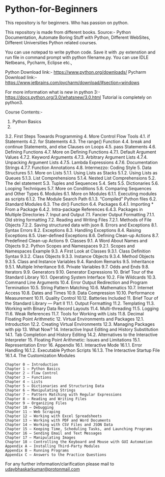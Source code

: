 # Python-for-Beginners
This repository is for beginners. Who has passion on python.

This repository is made from different books.
Source:- Python Documentation, Automate Boring Stuff with Python, Different WebSites, Different Universities Python related courses.

You can use notepad to write python code. Save it with .py extenstion and run file in command prompt with 
python filename.py. 
You can use IDLE Netbeans, Pycharm, Eclipse etc.,

Python Download link:- https://www.python.org/downloads/
Pycharm Download link:- https://www.jetbrains.com/pycharm/download/#section=windows

For more information what is new in python 3:- https://docs.python.org/3.0/whatsnew/3.0.html
Tutorial is completely on python3.

Course Contents:-
1. Python Basics
2. 
3.2. First Steps Towards Programming 
4. More Control Flow Tools
4.1. if Statements 
4.2. for Statements 
4.3. The range() Function 
4.4. break and continue Statements, and else Clauses on Loops 
4.5. pass Statements 
4.6. Defining Functions 
4.7. More on Defining Functions
4.7.1. Default Argument Values 
4.7.2. Keyword Arguments 
4.7.3. Arbitrary Argument Lists 
4.7.4. Unpacking Argument Lists 
4.7.5. Lambda Expressions 
4.7.6. Documentation Strings 
4.7.7. Function Annotations 
4.8. Intermezzo: Coding Style 
5. Data Structures
5.1. More on Lists
5.1.1. Using Lists as Stacks 
5.1.2. Using Lists as Queues 
5.1.3. List Comprehensions 
5.1.4. Nested List Comprehensions 
5.2. The del statement 
5.3. Tuples and Sequences 
5.4. Sets 
5.5. Dictionaries 
5.6. Looping Techniques 
5.7. More on Conditions 
5.8. Comparing Sequences and Other Types 
6. Modules
6.1. More on Modules
6.1.1. Executing modules as scripts 
6.1.2. The Module Search Path 
6.1.3. “Compiled” Python files 
6.2. Standard Modules 
6.3. The dir() Function 
6.4. Packages
6.4.1. Importing * From a Package 
6.4.2. Intra-package References 
6.4.3. Packages in Multiple Directories 
7. Input and Output
7.1. Fancier Output Formatting
7.1.1. Old string formatting 
7.2. Reading and Writing Files
7.2.1. Methods of File Objects 
7.2.2. Saving structured data with json 
8. Errors and Exceptions
8.1. Syntax Errors 
8.2. Exceptions 
8.3. Handling Exceptions 
8.4. Raising Exceptions 
8.5. User-defined Exceptions 
8.6. Defining Clean-up Actions 
8.7. Predefined Clean-up Actions 
9. Classes
9.1. A Word About Names and Objects 
9.2. Python Scopes and Namespaces
9.2.1. Scopes and Namespaces Example 
9.3. A First Look at Classes
9.3.1. Class Definition Syntax 
9.3.2. Class Objects 
9.3.3. Instance Objects 
9.3.4. Method Objects 
9.3.5. Class and Instance Variables 
9.4. Random Remarks 
9.5. Inheritance
9.5.1. Multiple Inheritance 
9.6. Private Variables 
9.7. Odds and Ends 
9.8. Iterators 
9.9. Generators 
9.10. Generator Expressions 
10. Brief Tour of the Standard Library
10.1. Operating System Interface 
10.2. File Wildcards 
10.3. Command Line Arguments 
10.4. Error Output Redirection and Program Termination 
10.5. String Pattern Matching 
10.6. Mathematics 
10.7. Internet Access 
10.8. Dates and Times 
10.9. Data Compression 
10.10. Performance Measurement 
10.11. Quality Control 
10.12. Batteries Included 
11. Brief Tour of the Standard Library — Part II
11.1. Output Formatting 
11.2. Templating 
11.3. Working with Binary Data Record Layouts 
11.4. Multi-threading 
11.5. Logging 
11.6. Weak References 
11.7. Tools for Working with Lists 
11.8. Decimal Floating Point Arithmetic 
12. Virtual Environments and Packages
12.1. Introduction 
12.2. Creating Virtual Environments 
12.3. Managing Packages with pip 
13. What Now? 
14. Interactive Input Editing and History Substitution
14.1. Tab Completion and History Editing 
14.2. Alternatives to the Interactive Interpreter 
15. Floating Point Arithmetic: Issues and Limitations
15.1. Representation Error 
16. Appendix
16.1. Interactive Mode
16.1.1. Error Handling 
16.1.2. Executable Python Scripts 
16.1.3. The Interactive Startup File 
16.1.4. The Customization Modules 



    Chapter 0 – Introduction
    Chapter 1 – Python Basics
    Chapter 2 – Flow Control
    Chapter 3 – Functions
    Chapter 4 – Lists
    Chapter 5 – Dictionaries and Structuring Data
    Chapter 6 – Manipulating Strings
    Chapter 7 – Pattern Matching with Regular Expressions
    Chapter 8 – Reading and Writing Files
    Chapter 9 – Organizing Files
    Chapter 10 – Debugging
    Chapter 11 – Web Scraping
    Chapter 12 – Working with Excel Spreadsheets
    Chapter 13 – Working with PDF and Word Documents
    Chapter 14 – Working with CSV Files and JSON Data
    Chapter 15 – Keeping Time, Scheduling Tasks, and Launching Programs
    Chapter 16 – Sending Email and Text Messages
    Chapter 17 – Manipulating Images
    Chapter 18 – Controlling the Keyboard and Mouse with GUI Automation
    Appendix A – Installing Third-Party Modules
    Appendix B – Running Programs
    Appendix C – Answers to the Practice Questions


For any further information/clarification please mail to udaybhaskarkumar@protonmail.com
